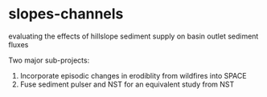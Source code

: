 # slopes-channels
evaluating the effects of hillslope sediment supply on basin outlet sediment fluxes 

Two major sub-projects:
1. Incorporate episodic changes in erodiblity from wildfires into SPACE
2. Fuse sediment pulser and NST for an equivalent study from NST

